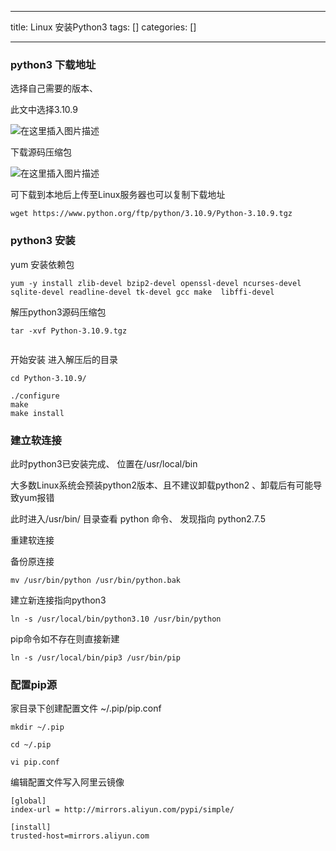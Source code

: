
--- 
title:  Linux 安装Python3 
tags: []
categories: [] 

---
### python3 下载地址





选择自己需要的版本、

此文中选择3.10.9

<img src="https://img-blog.csdnimg.cn/79231e155032452eaa1e33675d06853c.png" alt="在这里插入图片描述">

下载源码压缩包

<img src="https://img-blog.csdnimg.cn/1b1a70de9f474e3fa36feca7ef4cea59.png" alt="在这里插入图片描述">

可下载到本地后上传至Linux服务器也可以复制下载地址

```
wget https://www.python.org/ftp/python/3.10.9/Python-3.10.9.tgz

```

### python3 安装

yum 安装依赖包

```
yum -y install zlib-devel bzip2-devel openssl-devel ncurses-devel sqlite-devel readline-devel tk-devel gcc make  libffi-devel

```

解压python3源码压缩包

```
tar -xvf Python-3.10.9.tgz


```

开始安装 进入解压后的目录

```
cd Python-3.10.9/

./configure 
make
make install

```

### 建立软连接

此时python3已安装完成、 位置在/usr/local/bin

大多数Linux系统会预装python2版本、且不建议卸载python2 、卸载后有可能导致yum报错

此时进入/usr/bin/ 目录查看 python 命令、 发现指向 python2.7.5

重建软连接

备份原连接

```
mv /usr/bin/python /usr/bin/python.bak

```

建立新连接指向python3

```
ln -s /usr/local/bin/python3.10 /usr/bin/python

```

pip命令如不存在则直接新建

```
ln -s /usr/local/bin/pip3 /usr/bin/pip

```

### 配置pip源

家目录下创建配置文件 ~/.pip/pip.conf

```
mkdir ~/.pip

cd ~/.pip

vi pip.conf

```

编辑配置文件写入阿里云镜像

```
[global]
index-url = http://mirrors.aliyun.com/pypi/simple/

[install]
trusted-host=mirrors.aliyun.com

```
